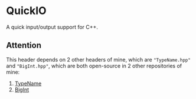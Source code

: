 # QuickIO
A quick input/output support for C++.
## Attention
This header depends on 2 other headers of mine, which are `"TypeName.hpp"` and `"BigInt.hpp"`, which are both open-source in 2 other repositories of mine:
1. [TypeName](https://github.com/Joyce-Peng-GitHub/TypeName)
2. [BigInt](https://github.com/Joyce-Peng-GitHub/BigInt)
